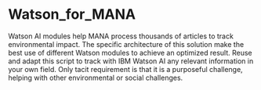 # Watson_for_MANA
Watson AI modules help MANA process thousands of articles to track environmental impact. The specific architecture of this solution make the best use of different Watson modules to achieve an optimized result.
Reuse and adapt this script to track with IBM Watson AI any relevant information in your own field. Only tacit requirement is that it is a purposeful challenge, helping with other environmental or social challenges.
